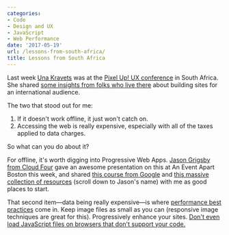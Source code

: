 ```yaml
---
categories:
- Code
- Design and UX
- JavaScript
- Web Performance
date: '2017-05-19'
url: /lessons-from-south-africa/
title: Lessons from South Africa
---
```


Last week <a href="https://una.im/">Una Kravets</a> was at the <a href="https://pixelup.co.za/">Pixel Up! UX conference</a> in South Africa. She shared <a href="https://twitter.com/una/status/861512242101186561">some insights from folks who live there</a> about building sites for an international audience.

The two that stood out for me:

<ol>
<li>If it doesn't work offline, it just won't catch on.</li>
<li>Accessing the web is really expensive, especially with all of the taxes applied to data charges.</li>
</ol>

So what can you do about it?

For offline, it's worth digging into Progressive Web Apps. <a href="https://cloudfour.com">Jason Grigsby from Cloud Four</a> gave an awesome presentation on this at An Event Apart Boston this week, and shared <a href="https://developers.google.com/web/ilt/pwa/">this course from Google</a> and <a href="https://aneventapart.com/news/post/resources-from-boston-2017">this massive collection of resources</a> (scroll down to Jason's name) with me as good places to start.

That second item&mdash;data being really expensive&mdash;is where <a href="https://gomakethings.com/vanilla-javascript-and-performance/">performance best practices</a> come in. Keep image files as small as you can (responsive image techniques are great for this). Progressively enhance your sites. <a href="https://gomakethings.com/how-to-only-load-your-javascript-file-if-the-browser-supports-your-code/">Don't even load JavaScript files on browsers that don't support your code.</a>